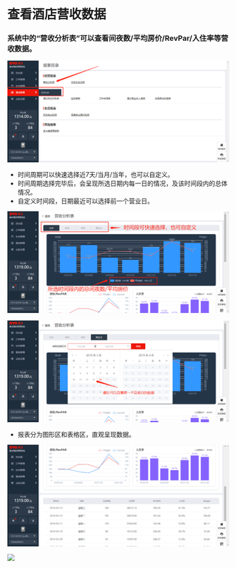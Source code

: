 # 查看酒店营收数据

### 系统中的“营收分析表”可以查看间夜数/平均房价/RevPar/入住率等营收数据。

![](../../../.gitbook/assets/image%20%28147%29.png)

* 时间周期可以快速选择近7天/当月/当年，也可以自定义。 
* 时间周期选择完毕后，会呈现所选日期内每一日的情况，及该时间段内的总体情况。 
* 自定义时间段，日期最近可以选择前一个营业日。

![](../../../.gitbook/assets/image%20%28865%29.png)

![](../../../.gitbook/assets/image%20%28369%29.png)

* 报表分为图形区和表格区，直观呈现数据。

![](../../../.gitbook/assets/image%20%28526%29.png)

![](https://uploader.shimo.im/f/eufzZCdoLaI108MW.png!thumbnail)



